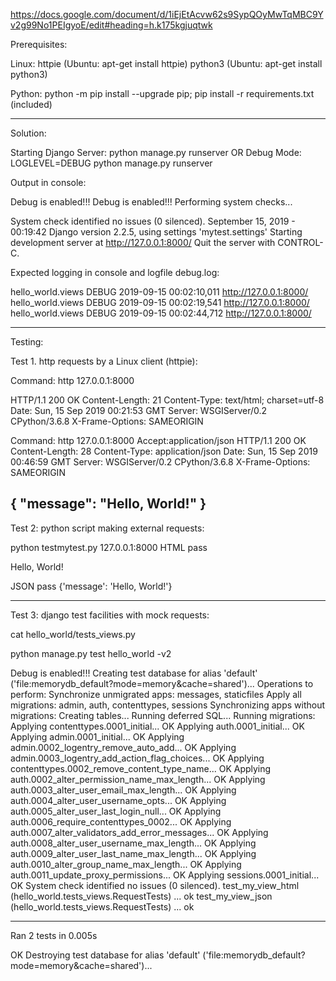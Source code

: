 https://docs.google.com/document/d/1iEjEtAcvw62s9SypQOyMwTqMBC9Yv2g99No1PEIgyoE/edit#heading=h.k175kgjuqtwk

Prerequisites:

Linux:
httpie (Ubuntu: apt-get install httpie)
python3 (Ubuntu: apt-get install python3)

Python:
python -m pip install --upgrade pip; pip install -r requirements.txt (included)

------------------------------------------
Solution:

Starting Django Server: python manage.py runserver
OR
Debug Mode: LOGLEVEL=DEBUG python manage.py runserver

Output in console:

Debug is enabled!!!
Debug is enabled!!!
Performing system checks...

System check identified no issues (0 silenced).
September 15, 2019 - 00:19:42
Django version 2.2.5, using settings 'mytest.settings'
Starting development server at http://127.0.0.1:8000/
Quit the server with CONTROL-C.


Expected logging in console and logfile debug.log:

hello_world.views DEBUG    2019-09-15 00:02:10,011 http://127.0.0.1:8000/
hello_world.views DEBUG    2019-09-15 00:02:19,541 http://127.0.0.1:8000/
hello_world.views DEBUG    2019-09-15 00:02:44,712 http://127.0.0.1:8000/

----------------------------------------------------
Testing:

Test 1. http requests by a Linux client (httpie):

Command: http 127.0.0.1:8000

HTTP/1.1 200 OK
Content-Length: 21
Content-Type: text/html; charset=utf-8
Date: Sun, 15 Sep 2019 00:21:53 GMT
Server: WSGIServer/0.2 CPython/3.6.8
X-Frame-Options: SAMEORIGIN

Command: http 127.0.0.1:8000 Accept:application/json
HTTP/1.1 200 OK
Content-Length: 28
Content-Type: application/json
Date: Sun, 15 Sep 2019 00:46:59 GMT
Server: WSGIServer/0.2 CPython/3.6.8
X-Frame-Options: SAMEORIGIN

{
    "message": "Hello, World!"
}
-----------------------------------------
Test 2: python script making external requests:

python testmytest.py 127.0.0.1:8000
HTML pass <p>Hello, World!</p>
JSON pass {'message': 'Hello, World!'}

-----------------------------------------
Test 3: django test facilities with mock requests:

cat hello_world/tests_views.py

python manage.py test hello_world -v2

Debug is enabled!!!
Creating test database for alias 'default' ('file:memorydb_default?mode=memory&cache=shared')...
Operations to perform:
  Synchronize unmigrated apps: messages, staticfiles
  Apply all migrations: admin, auth, contenttypes, sessions
Synchronizing apps without migrations:
  Creating tables...
    Running deferred SQL...
Running migrations:
  Applying contenttypes.0001_initial... OK
  Applying auth.0001_initial... OK
  Applying admin.0001_initial... OK
  Applying admin.0002_logentry_remove_auto_add... OK
  Applying admin.0003_logentry_add_action_flag_choices... OK
  Applying contenttypes.0002_remove_content_type_name... OK
  Applying auth.0002_alter_permission_name_max_length... OK
  Applying auth.0003_alter_user_email_max_length... OK
  Applying auth.0004_alter_user_username_opts... OK
  Applying auth.0005_alter_user_last_login_null... OK
  Applying auth.0006_require_contenttypes_0002... OK
  Applying auth.0007_alter_validators_add_error_messages... OK
  Applying auth.0008_alter_user_username_max_length... OK
  Applying auth.0009_alter_user_last_name_max_length... OK
  Applying auth.0010_alter_group_name_max_length... OK
  Applying auth.0011_update_proxy_permissions... OK
  Applying sessions.0001_initial... OK
System check identified no issues (0 silenced).
test_my_view_html (hello_world.tests_views.RequestTests) ... ok
test_my_view_json (hello_world.tests_views.RequestTests) ... ok

----------------------------------------------------------------------
Ran 2 tests in 0.005s

OK
Destroying test database for alias 'default' ('file:memorydb_default?mode=memory&cache=shared')...

